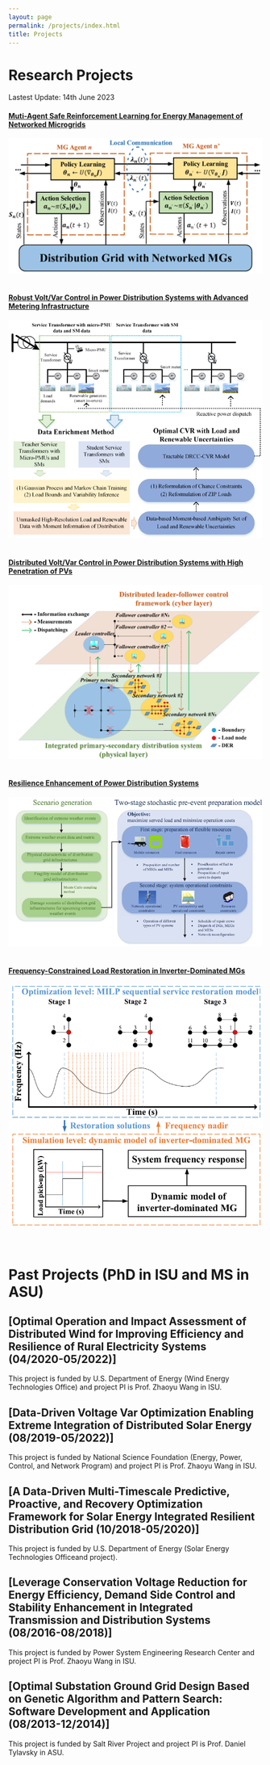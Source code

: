 ```yaml
---
layout: page
permalink: /projects/index.html
title: Projects
---
```


# Research Projects

Lastest Update: 14th June 2023

#### [Muti-Agent Safe Reinforcement Learning for Energy Management of Networked Microgrids](https://QZZ2023.github.io/mypaper/TSG_RL_2.pdf)

<center>
<img src="/images/MASRL_MGs.png">
</center>
<br>

#### [Robust Volt/Var Control in Power Distribution Systems with Advanced Metering Infrastructure](https://QZZ2023.github.io/mypaper/TPWRS_CVR_3.pdf)

<center>
<img src="/images/Data_VVO.png">
</center>
<br>

#### [Distributed Volt/Var Control in Power Distribution Systems with High Penetration of PVs](https://QZZ2023.github.io/mypaper/TSG_CVR_2.pdf)

<center>
<img src="/images/Dis_VVO.png">
</center>
<br>

#### [Resilience Enhancement of Power Distribution Systems](https://QZZ2023.github.io/mypaper/RSER_RES_1.pdf)

<center>
<img src="/images/Res_pre.png">
</center>

<br>

#### [Frequency-Constrained Load Restoration in Inverter-Dominated MGs](https://QZZ2023.github.io/mypaper/TSG_RES_2.pdf )

<center>
<img src="/images/Res_post.png">
</center>
<br>


<br>

# Past Projects (PhD in ISU and MS in ASU)

## [Optimal Operation and Impact Assessment of Distributed Wind for Improving Efficiency and Resilience of Rural Electricity Systems (04/2020-05/2022)]

This project is funded by U.S. Department of Energy (Wind Energy Technologies Office) and project PI is Prof. Zhaoyu Wang in ISU. 

## [Data-Driven Voltage Var Optimization Enabling Extreme Integration of Distributed Solar Energy (08/2019-05/2022)]

This project is funded by National Science Foundation (Energy, Power, Control, and Network Program) and project PI is Prof. Zhaoyu Wang in ISU. 

## [A Data-Driven Multi-Timescale Predictive, Proactive, and Recovery Optimization Framework for Solar Energy Integrated Resilient Distribution Grid (10/2018-05/2020)]

This project is funded by U.S. Department of Energy (Solar Energy Technologies Officeand project). 

## [Leverage Conservation Voltage Reduction for Energy Efficiency, Demand Side Control and Stability Enhancement in Integrated Transmission and Distribution Systems (08/2016-08/2018)]

This project is funded by Power System Engineering Research Center and project PI is Prof. Zhaoyu Wang in ISU. 

## [Optimal Substation Ground Grid Design Based on Genetic Algorithm and Pattern Search: Software Development and Application (08/2013-12/2014)]

This project is funded by Salt River Project and project PI is Prof. Daniel Tylavsky in ASU. 
